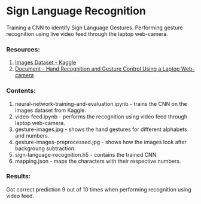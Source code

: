 # Sign Language Recognition
Training a CNN to identify Sign Language Gestures. Performing gesture recognition using live video feed through the laptop web-camera.

### Resources:
1. [Images Dataset - Kaggle](https://www.kaggle.com/ahmedkhanak1995/sign-language-gesture-images-dataset)
2. [Document - Hand Recognition and Gesture Control Using a Laptop Web-camera](https://web.stanford.edu/class/cs231a/prev_projects_2016/CS231A_Project_Final.pdf)

### Contents:
1. neural-network-training-and-evaluation.ipynb - trains the CNN on the images dataset from Kaggle.
2. video-feed.ipynb - performs the recognition using video feed through laptop web-camera.
3. gesture-images.jpg - shows the hand gestures for different alphabets and numbers.
4. gesture-images-preprocessed.jpg - shows how the images look after backgroung subtraction.
5. sign-language-recognition.h5 - contains the trained CNN.
6. mapping.json - maps the characters with their respective numbers.

### Results:
Got correct prediction 9 out of 10 times when performing recognition using video feed.
